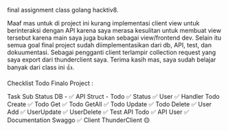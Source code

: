 
final assignment class golang hacktiv8.

Maaf mas untuk di project ini kurang implementasi client view untuk berinteraksi dengan API karena saya merasa kesulitan untuk membuat view tersebut karena main saya juga bukan sebagai view/frontend dev. Selain itu semua goal final project sudah diimplementasikan dari db, API, test, dan dokuumentasi. Sebagai pengganti client terlampir collection request yang saya export dari thunderclient saya. Terima kasih mas, saya sudah belajar banyak dari class ini 👍.


Checklist Todo Finalo Project : 

Task	Sub                         Status
DB  	-                               ✅
API	    Struct - Todo                   ✅
            Status	                    ✅
            User	                    ✅
        Handler	Todo Create	            ✅
            Todo Get	                ✅
            Todo GetAll	                ✅
            Todo Update	                ✅
            Todo Delete	                ✅
            User Add	                ✅
            UserUpdate	                ✅
            UserDelete	                ✅
Test	API Todo		                ✅
	    API User	                    ✅
Documentation 	Swaggo	            	✅
Client	ThunderClient		            🟡